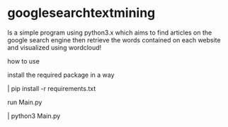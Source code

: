 # googlesearchtextmining

Is a simple program using python3.x which aims to find articles on the google search engine then retrieve the words contained on each website and visualized using wordcloud!

how to use

install the required package in a way

| pip install -r requirements.txt

run Main.py

| python3 Main.py